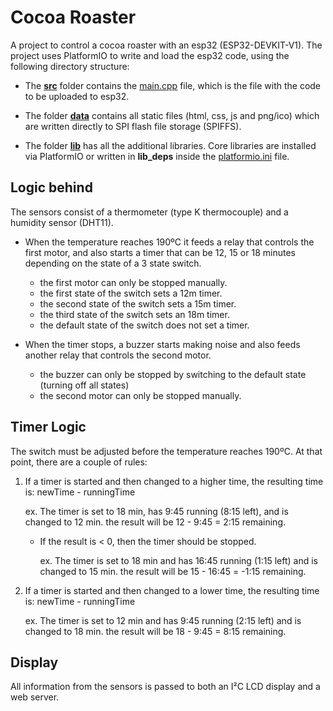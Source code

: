 # Cocoa Roaster

A project to control a cocoa roaster with an esp32 (ESP32-DEVKIT-V1).
The project uses PlatformIO to write and load the esp32 code, using the following directory structure:

- The [**src**](/src) folder contains the [main.cpp](/src/main.cpp) file, which is the file with the code to be uploaded to esp32.

- The folder [**data**](/data) contains all static files (html, css, js and png/ico)
which are written directly to SPI flash file storage (SPIFFS).

- The folder [**lib**](/lib) has all the additional libraries. Core libraries are installed via PlatformIO or
written in **lib_deps** inside the [platformio.ini](platformio.ini) file.

## Logic behind

The sensors consist of a thermometer (type K thermocouple) and a humidity sensor (DHT11).

- When the temperature reaches 190ºC it feeds a relay that controls the first motor,
and also starts a timer that can be 12, 15 or 18 minutes depending on the state of a 3 state switch.
    - the first motor can only be stopped manually.
    - the first state of the switch sets a 12m timer.
    - the second state of the switch sets a 15m timer.
    - the third state of the switch sets an 18m timer.
    - the default state of the switch does not set a timer.

- When the timer stops, a buzzer starts making noise and also feeds another relay that controls the second motor.
    - the buzzer can only be stopped by switching to the default state (turning off all states)
    - the second motor can only be stopped manually.
  
## Timer Logic

The switch must be adjusted before the temperature reaches 190ºC. At that point, there are a couple of rules:

1. If a timer is started and then changed to a higher time, the resulting time is: newTime - runningTime
  
      ex. The timer is set to 18 min, has 9:45 running (8:15 left), and is changed to 12 min.
      the result will be 12 - 9:45 = 2:15 remaining.
    
      - If the result is < 0, then the timer should be stopped.
    
        ex. The timer is set to 18 min and has 16:45 running (1:15 left) and is changed to 15 min.
        the result will be 15 - 16:45 = -1:15 remaining.
    
2. If a timer is started and then changed to a lower time, the resulting time is: newTime - runningTime
 
      ex. The timer is set to 12 min and has 9:45 running (2:15 left) and is changed to 18 min.
      the result will be 18 - 9:45 = 8:15 remaining.
  
## Display

All information from the sensors is passed to both an I²C LCD display and a web server.
